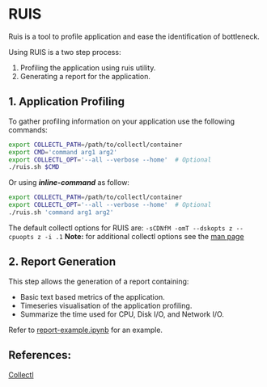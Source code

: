 # RUIS

Ruis is a tool to profile application and ease the identification of bottleneck.

Using RUIS is a two step process:

1. Profiling the application using ruis utility.
2. Generating a report for the application.

## 1. Application Profiling

To gather profiling information on your application use the following commands:

```bash
export COLLECTL_PATH=/path/to/collectl/container
export CMD='command arg1 arg2'
export COLLECTL_OPT='--all --verbose --home'  # Optional
./ruis.sh $CMD
```

Or using **_inline-command_** as follow:

```bash
export COLLECTL_PATH=/path/to/collectl/container
export COLLECTL_OPT='--all --verbose --home'  # Optional
./ruis.sh 'command arg1 arg2'
```

The default collectl options for RUIS are: `-sCDNfM -omT --dskopts z --cpuopts z -i .1`
**Note:** for additional collectl options see the [man page](https://linux.die.net/man/1/collectl)

## 2. Report Generation

This step allows the generation of a report containing:

- Basic text based metrics of the application.
- Timeseries visualisation of the application profiling.
- Summarize the time used for CPU, Disk I/O, and Network I/O.

Refer to [report-example.ipynb](report-example.ipynb) for an example.

## References:

[Collectl](http://collectl.sourceforge.net/index.html)

